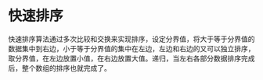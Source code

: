 # 快速排序
快速排序算法通过多次比较和交换来实现排序，设定分界值，将大于等于分界值的数据集中到右边，小于等于分界值的集中在左边，左边和右边的又可以独立排序，取分界值，在左边放置小值，在右边放置大值。递归，当左右各部分数据排序完成后，整个数组的排序也就完成了。